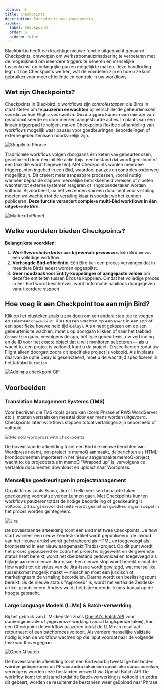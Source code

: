 ```yaml
---
locale: nl
title: Checkpoints
description: Introductie van Checkpoints
sidebar:
  label: Checkpoints
  order: 6
  hidden: false
---
```


Blackbird.io heeft een krachtige nieuwe functie uitgebracht genaamd Checkpoints, ontworpen om werkstroomautomatisering te verbeteren met de mogelijkheid om meerdere triggers te beheren en menselijke tussenkomst op belangrijke punten mogelijk te maken. Deze handleiding legt uit hoe Checkpoints werken, wat de voordelen zijn en hoe u ze kunt gebruiken voor meer efficiëntie en controle in uw workflows.

## Wat zijn Checkpoints?

Checkpoints in Blackbird.io workflows zijn _controlestappen_ die Birds in staat stellen om te **pauzeren en wachten** op verschillende gebeurtenissen voordat ze hun Flights voortzetten. Deze triggers kunnen een mix zijn van geautomatiseerde en door mensen aangestuurde acties. In plaats van één lineair triggerpad te volgen, maken Checkpoints flexibele afhandeling van workflows mogelijk waar pauzes voor goedkeuringen, beoordelingen of externe gebeurtenissen noodzakelijk zijn.

![Shopify to Phrase](~/assets/guides/checkpoints/ShopifyToPhrase.png)

Traditionele workflows volgen doorgaans één keten van gebeurtenissen, geactiveerd door één initiële actie (bijv. een bestand dat wordt geüpload of een taak die wordt toegewezen). Met Checkpoints worden meerdere triggerpunten ingebed in een Bird, waardoor pauzes en controles onderweg mogelijk zijn. Dit creëert meer aanpasbare processen, vooral nuttig wanneer bepaalde stappen menselijke betrokkenheid vereisen of moeten wachten tot externe systemen reageren of langlopende taken worden voltooid. Bijvoorbeeld, na het verzenden van een document voor vertaling moeten we wachten tot de vertaling klaar is voordat we het kunnen publiceren. **Deze functie verandert complexe multi-Bird workflows in één uitgebreide Bird**.

![MarketoToPlunet](~/assets/guides/checkpoints/MarketoToPlunet.png)

## Welke voordelen bieden Checkpoints?

**Belangrijkste voordelen**:

1. **Workflows sluiten beter aan bij mentale processen**. Eén Bird omvat een volledige workflow.
2. **Verhoogde Bird-efficiëntie**. Eén Bird kan een proces vervangen dat in meerdere Birds moest worden opgesplitst.
3. **Geen noodzaak voor Entity-koppelingen of aangepaste velden** om dezelfde entiteiten tussen Birds te koppelen. Omdat het volledige proces in één Bird wordt beschreven, wordt informatie naadloos doorgegeven vanuit eerdere stappen.

## Hoe voeg ik een Checkpoint toe aan mijn Bird?

Klik op het plusteken zoals u zou doen om een andere stap toe te voegen en selecteer `Checkpoint`. Kies tussen wachten op een `Event` in een app of een specifieke hoeveelheid tijd (`Delay`). Als u hebt gekozen om op een gebeurtenis te wachten, moet u op doorgaan klikken of naar het tabblad `Connection` gaan, vervolgens de app, het type gebeurtenis, uw verbinding en de ID voor het exacte object dat u wilt monitoren selecteren — als u wacht tot een project is voltooid, kunt u de project-ID specificeren zodat uw Flight alleen doorgaat zodra dit specifieke project is voltooid. Als in plaats daarvan de optie Delay is geselecteerd, moet u de wachttijd specificeren in het tabblad `Duration`.

![Adding a checkpoint GIF](~/assets/guides/checkpoints/AddingCheckpoint.gif)

## Voorbeelden

### Translation Management Systems (TMS)
Voor bedrijven die TMS-tools gebruiken (zoals Phrase of RWS WorldServer, etc.), moeten vertaaltaken meestal door een mens worden uitgevoerd. Checkpoints laten workflows stoppen totdat vertalingen zijn beoordeeld of voltooid.

![MemoQ wordpress with checkpoints](~/assets/guides/checkpoints/wordpress_memoq.png)

De bovenstaande afbeelding toont een Bird die nieuwe berichten van Wordpress neemt, een project in memoQ aanmaakt, de berichten als HTML-brondocumenten importeert in het nieuw aangemaakte memoQ-project, wacht tot de projectstatus in memoQ "Wrapped up" is, vervolgens de vertaalde documenten downloadt en uploadt naar Wordpress.

### Menselijke goedkeuringen in projectmanagement
Op platforms zoals Asana, Jira of Trello vereisen bepaalde taken goedkeuring voordat ze verder kunnen gaan. Met Checkpoints kunnen workflows pauzeren totdat de nodige beoordeling of goedkeuring is voltooid. Dit zorgt ervoor dat niets wordt gemist en goedkeuringen soepel in het proces worden geïntegreerd.

![Jira](~/assets/guides/checkpoints/Jira.png)

De bovenstaande afbeelding toont een Bird met twee Checkpoints. De flow start wanneer een nieuw Zendesk-artikel wordt gepubliceerd, de inhoud van het nieuwe artikel wordt geëxtraheerd als HTML en toegevoegd als bronbestand in een nieuw aangemaakt Trados-project. Op dit punt wordt het proces gepauzeerd en zodra het project is bijgewerkt en de gewenste status heeft bereikt, wordt het doelbestand gedownload en toegevoegd als bijlage aan een nieuwe Jira-issue. Een nieuwe stop wordt bereikt omdat de flow wacht tot de status van de Jira-issue wordt gewijzigd, wat menselijke tussenkomst mogelijk maakt — misschien moet een juridisch of marketingteam de vertaling beoordelen. Daarna wordt een beslissingspunt bereikt: als de nieuwe status "Approved" is, wordt het vertaalde Zendesk-artikel gepubliceerd. Anders wordt het bijbehorende Teams-kanaal op de hoogte gebracht.

### Large Language Models (LLMs) & Batch-verwerking
Bij het gebruik van LLM-diensten zoals [OpenAI's Batch API](../../apps/openai/#batch-processing) voor contentgeneratie of gegevensverwerking (vooral langlopende taken), kan een Checkpoint de workflow pauzeren totdat de LLM een resultaat retourneert of een batchproces voltooit. Als verdere menselijke validatie nodig is, kan de workflow wachten op die input voordat naar de volgende fase wordt overgegaan.

![Open AI batch](~/assets/guides/checkpoints/OpenAICheckpoint.png)

De bovenstaande afbeelding toont een Bird waarbij tweetalige bestanden worden geëxporteerd uit Phrase zodra taken een specifieke status bereiken, vervolgens worden deze bestanden verwerkt via OpenAI Batch API. De workflow komt tot stilstand totdat de Batch-verwerking is voltooid en zodra dit gebeurt, worden de resulterende bestanden weer geüpload naar Phrase.